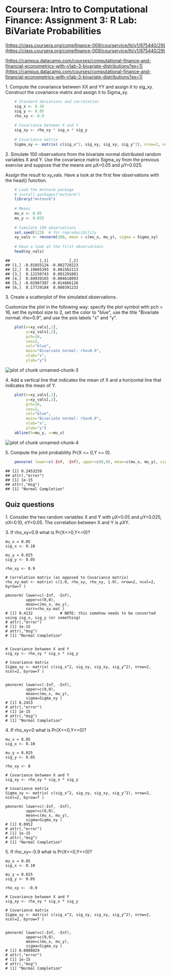 
# Coursera: Intro to Computational Finance: Assignment 3: R Lab: BiVariate Probabilities


[https://class.coursera.org/compfinance-009/courservice/lti/v1/975440/29](https://class.coursera.org/compfinance-009/courservice/lti/v1/975440/29)

[https://campus.datacamp.com/courses/computational-finance-and-financial-econometrics-with-r/lab-3-bivariate-distributions?ex=1](https://campus.datacamp.com/courses/computational-finance-and-financial-econometrics-with-r/lab-3-bivariate-distributions?ex=1)


1\. Compute the covariance between XX and YY and assign it to sig_xy.
Construct the covariance matrix and assign it to Sigma_xy.


```r
    # Standard deviations and correlation
    sig_x <- 0.10
    sig_y <- 0.05
    rho_xy <- 0.9
    
    # Covariance between X and Y
    sig_xy <- rho_xy * sig_x * sig_y
    
    # Covariance matrix
    Sigma_xy <- matrix( c(sig_x^2, sig_xy, sig_xy, sig_y^2), nrow=2, ncol=2, byrow=T )
```

2\. Simulate 100 observations from the bivariate normal distributed random
variables X and Y. Use the covariance matrix Sigma_xy from the previous
exercise and suppose that the means are µX=0.05 and μY=0.025.

Assign the result to xy_vals.
Have a look at the first few observations with the head() function.


```r
    # Load the mvtnorm package
    # install.packages("mvtnorm")
    library("mvtnorm")
    
    # Means
    mu_x <- 0.05
    mu_y <- 0.025
    
    # Simulate 100 observations
    set.seed(123)  # for reproducibility
    xy_vals <- rmvnorm(100, mean = c(mu_x, mu_y), sigma = Sigma_xy)
      
    # Have a look at the first observations
    head(xy_vals)
```

```
##             [,1]         [,2]
## [1,] -0.01055124 -0.002720223
## [2,]  0.19865393  0.081562113
## [3,]  0.12156743  0.091291081
## [4,]  0.04939103 -0.004618093
## [5,] -0.02987387 -0.014866126
## [6,]  0.17729184  0.080391233
```

3\. Create a scatterplot of the simulated observations.

Customize the plot in the following way: specify the plot symbol with pch = 16,
set the symbol size to 2, set the color to "blue", use the title "Bivariate
normal: rho=0.9", and use the axis labels "x" and "y".


```r
    plot(x=xy_vals[,1], 
         y=xy_vals[,2], 
         pch=16, 
         cex=2, 
         col="blue", 
         main="Bivariate normal: rho=0.9",
         xlab="x",
         ylab="y")
```

![plot of chunk unnamed-chunk-3](figure/unnamed-chunk-3-1.png)


4\. Add a vertical line that indicates the mean of X and a horizontal line that
indicates the mean of Y.


```r
    plot(x=xy_vals[,1], 
         y=xy_vals[,2], 
         pch=16, 
         cex=2, 
         col="blue", 
         main="Bivariate normal: rho=0.9",
         xlab="x",
         ylab="y")
    abline(h=mu_y, v=mu_x)
```

![plot of chunk unnamed-chunk-4](figure/unnamed-chunk-4-1.png)

5\. Compute the joint probability Pr(X <= 0,Y <= 0).


```r
    pmvnorm( lower=c(-Inf, -Inf), upper=c(0,0), mean=c(mu_x, mu_y), sigma=Sigma_xy )
```

```
## [1] 0.2453259
## attr(,"error")
## [1] 1e-15
## attr(,"msg")
## [1] "Normal Completion"
```

## Quiz questions


1\. Consider the two random variables X and Y with μX=0.05 and
μY=0.025, σX=0.10, σY=0.05. The correlation between X and Y is ρXY.


3\. If rho_xy=0.9 what is Pr(X<=0,Y<=0)?


    mu_x = 0.05
    sig_x <- 0.10

    mu_y = 0.025
    sig_y <- 0.05

    rho_xy <- 0.9

    # Correlation matrix (as opposed to Covariance matrix)
    rho_xy.mat <- matrix( c(1.0, rho_xy, rho_xy, 1.0), nrow=2, ncol=2, byrow=T )
    
    pmvnorm( lower=c(-Inf, -Inf), 
             upper=c(0,0), 
             mean=c(mu_x, mu_y), 
             corr=rho_xy.mat )
    # [1] 0.4132            # NOTE: this somehow needs to be converted using sig_x, sig_y (or something)
    # attr(,"error")
    # [1] 1e-15
    # attr(,"msg")
    # [1] "Normal Completion"


    # Covariance between X and Y
    sig_xy <- rho_xy * sig_x * sig_y
    
    # Covariance matrix
    Sigma_xy <- matrix( c(sig_x^2, sig_xy, sig_xy, sig_y^2), nrow=2, ncol=2, byrow=T )


    pmvnorm( lower=c(-Inf, -Inf), 
             upper=c(0,0), 
             mean=c(mu_x, mu_y), 
             sigma=Sigma_xy )
    # [1] 0.2453
    # attr(,"error")
    # [1] 1e-15
    # attr(,"msg")
    # [1] "Normal Completion"

4\. If rho_xy=0 what is Pr(X<=0,Y<=0)?


    mu_x = 0.05
    sig_x <- 0.10

    mu_y = 0.025
    sig_y <- 0.05

    rho_xy <- 0

    # Covariance between X and Y
    sig_xy <- rho_xy * sig_x * sig_y
    
    # Covariance matrix
    Sigma_xy <- matrix( c(sig_x^2, sig_xy, sig_xy, sig_y^2), nrow=2, ncol=2, byrow=T )

    pmvnorm( lower=c(-Inf, -Inf), 
             upper=c(0,0), 
             mean=c(mu_x, mu_y), 
             sigma=Sigma_xy )
    # [1] 0.0952
    # attr(,"error")
    # [1] 1e-15
    # attr(,"msg")
    # [1] "Normal Completion"


5\. If rho_xy=-0.9 what is Pr(X<=0,Y<=0)?

    mu_x = 0.05
    sig_x <- 0.10

    mu_y = 0.025
    sig_y <- 0.05

    rho_xy <- -0.9

    # Covariance between X and Y
    sig_xy <- rho_xy * sig_x * sig_y
    
    # Covariance matrix
    Sigma_xy <- matrix( c(sig_x^2, sig_xy, sig_xy, sig_y^2), nrow=2, ncol=2, byrow=T )


    pmvnorm( lower=c(-Inf, -Inf), 
             upper=c(0,0), 
             mean=c(mu_x, mu_y), 
             sigma=Sigma_xy )
    # [1] 0.0008029
    # attr(,"error")
    # [1] 1e-15
    # attr(,"msg")
    # [1] "Normal Completion"
